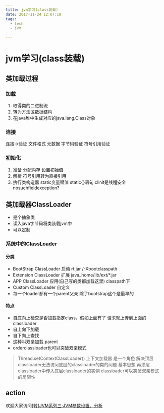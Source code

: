 ```yaml
---
title: jvm学习(class装载)
date: 2017-11-24 12:07:18
tags:
  - tech
  - jvm

---
```


# jvm学习(class装载)

## 类加载过程
### 加载	
1. 取得类的二进制流
2. 转为方法区数据结构
3. 在java堆中生成对应的java.lang.Class对象
### 连接
连接->验证 文件格式 元数据 字节码验证 符号引用验证
### 初始化
1. 准备 分配内存 设置初始值	
2. 解析 符号引用转为直接引用
3. 执行类构造器 static变量赋值 static{}语句 clinit是线程安全nosuchfieldexception?
##  类加载器ClassLoader
- 是个抽象类
- 读入java字节码将类装载jvm中
- 可以定制
### 系统中的ClassLoader

#### 分类
- BootStrap ClassLoader 启动	 rt.jar /-Xbootclasspath
- Extension ClassLoader 扩展	 java_home/lib/ext/*.jar
- APP ClassLoader	      应用(自己写的类都加载这里)	classpath下
- Custom ClassLoader    自定义
- 每一个loader都有一个parent父亲 除了bootstrap这个是最早的
#### 特点
- 自底向上检查是否加载指定class，假如上面有了  请求就上传到上面的classloader
- 自上向下加载
- 自下向上查找	
- 这种叫双亲加载 parent	
- orderclassloader也可以突破双亲模式	
> Thread.setContextClassLoader()
		上下文加载器
		是一个角色
		解决顶层classloader无法访问底层的classloader的类的问题
		基本思想 再顶层classloader中传入底层classloader的实例
		classloader可以突破双亲模式的局限性

## action
欢迎大家访问<a href="https://www.cnblogs.com/redcreen/archive/2011/05/04/2037057.html" target="_blank">[转]JVM系列三:JVM参数设置、分析</a>        
	

